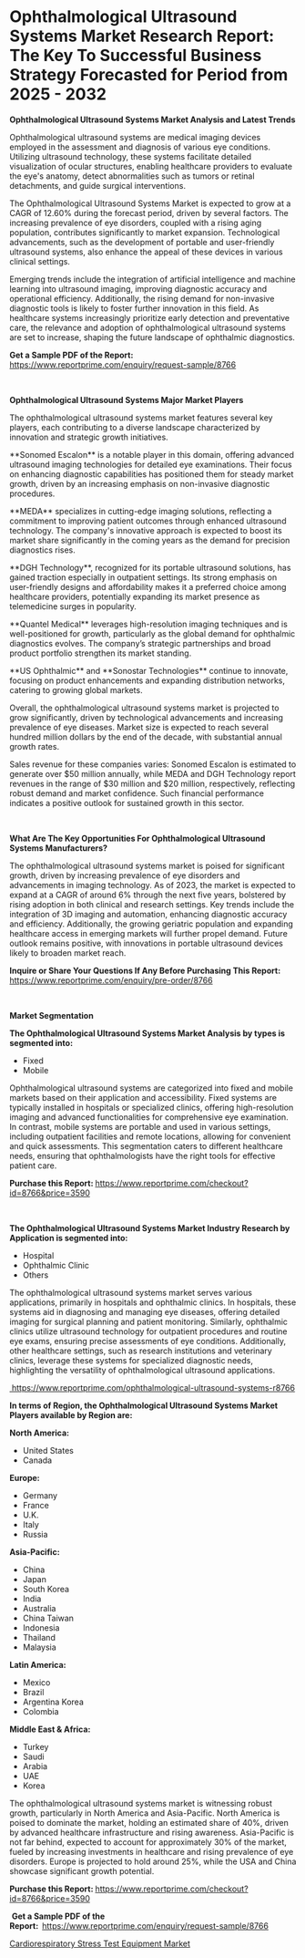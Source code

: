 <p><h1>Ophthalmological Ultrasound Systems Market Research Report: The Key To Successful Business Strategy Forecasted for Period from 2025 - 2032</h1></p><p><strong>Ophthalmological Ultrasound Systems Market Analysis and Latest Trends</strong></p>
<p><p>Ophthalmological ultrasound systems are medical imaging devices employed in the assessment and diagnosis of various eye conditions. Utilizing ultrasound technology, these systems facilitate detailed visualization of ocular structures, enabling healthcare providers to evaluate the eye's anatomy, detect abnormalities such as tumors or retinal detachments, and guide surgical interventions.</p><p>The Ophthalmological Ultrasound Systems Market is expected to grow at a CAGR of 12.60% during the forecast period, driven by several factors. The increasing prevalence of eye disorders, coupled with a rising aging population, contributes significantly to market expansion. Technological advancements, such as the development of portable and user-friendly ultrasound systems, also enhance the appeal of these devices in various clinical settings.</p><p>Emerging trends include the integration of artificial intelligence and machine learning into ultrasound imaging, improving diagnostic accuracy and operational efficiency. Additionally, the rising demand for non-invasive diagnostic tools is likely to foster further innovation in this field. As healthcare systems increasingly prioritize early detection and preventative care, the relevance and adoption of ophthalmological ultrasound systems are set to increase, shaping the future landscape of ophthalmic diagnostics.</p></p>
<p><strong>Get a Sample PDF of the Report:&nbsp;</strong> <a href="https://www.reportprime.com/enquiry/request-sample/8766?utm_campaign=3198&utm_medium=2&utm_source=Github&utm_content=ia&utm_term=20032025&utm_id=ophthalmological-ultrasound-systems">https://www.reportprime.com/enquiry/request-sample/8766</a></p>
<p>&nbsp;</p>
<p><strong>Ophthalmological Ultrasound Systems Major Market Players</strong></p>
<p><p>The ophthalmological ultrasound systems market features several key players, each contributing to a diverse landscape characterized by innovation and strategic growth initiatives. </p><p>**Sonomed Escalon** is a notable player in this domain, offering advanced ultrasound imaging technologies for detailed eye examinations. Their focus on enhancing diagnostic capabilities has positioned them for steady market growth, driven by an increasing emphasis on non-invasive diagnostic procedures.</p><p>**MEDA** specializes in cutting-edge imaging solutions, reflecting a commitment to improving patient outcomes through enhanced ultrasound technology. The company's innovative approach is expected to boost its market share significantly in the coming years as the demand for precision diagnostics rises.</p><p>**DGH Technology**, recognized for its portable ultrasound solutions, has gained traction especially in outpatient settings. Its strong emphasis on user-friendly designs and affordability makes it a preferred choice among healthcare providers, potentially expanding its market presence as telemedicine surges in popularity.</p><p>**Quantel Medical** leverages high-resolution imaging techniques and is well-positioned for growth, particularly as the global demand for ophthalmic diagnostics evolves. The company’s strategic partnerships and broad product portfolio strengthen its market standing.</p><p>**US Ophthalmic** and **Sonostar Technologies** continue to innovate, focusing on product enhancements and expanding distribution networks, catering to growing global markets.</p><p>Overall, the ophthalmological ultrasound systems market is projected to grow significantly, driven by technological advancements and increasing prevalence of eye diseases. Market size is expected to reach several hundred million dollars by the end of the decade, with substantial annual growth rates.</p><p>Sales revenue for these companies varies: Sonomed Escalon is estimated to generate over $50 million annually, while MEDA and DGH Technology report revenues in the range of $30 million and $20 million, respectively, reflecting robust demand and market confidence. Such financial performance indicates a positive outlook for sustained growth in this sector.</p></p>
<p>&nbsp;</p>
<p><strong>What Are The Key Opportunities For Ophthalmological Ultrasound Systems Manufacturers?</strong></p>
<p><p>The ophthalmological ultrasound systems market is poised for significant growth, driven by increasing prevalence of eye disorders and advancements in imaging technology. As of 2023, the market is expected to expand at a CAGR of around 6% through the next five years, bolstered by rising adoption in both clinical and research settings. Key trends include the integration of 3D imaging and automation, enhancing diagnostic accuracy and efficiency. Additionally, the growing geriatric population and expanding healthcare access in emerging markets will further propel demand. Future outlook remains positive, with innovations in portable ultrasound devices likely to broaden market reach.</p></p>
<p><strong>Inquire or Share Your Questions If Any Before Purchasing This Report:</strong> <a href="https://www.reportprime.com/enquiry/pre-order/8766?utm_campaign=3198&utm_medium=2&utm_source=Github&utm_content=ia&utm_term=20032025&utm_id=ophthalmological-ultrasound-systems">https://www.reportprime.com/enquiry/pre-order/8766</a></p>
<p>&nbsp;</p>
<p><strong>Market Segmentation</strong></p>
<p><strong>The Ophthalmological Ultrasound Systems Market Analysis by types is segmented into:</strong></p>
<p><ul><li>Fixed</li><li>Mobile</li></ul></p>
<p><p>Ophthalmological ultrasound systems are categorized into fixed and mobile markets based on their application and accessibility. Fixed systems are typically installed in hospitals or specialized clinics, offering high-resolution imaging and advanced functionalities for comprehensive eye examination. In contrast, mobile systems are portable and used in various settings, including outpatient facilities and remote locations, allowing for convenient and quick assessments. This segmentation caters to different healthcare needs, ensuring that ophthalmologists have the right tools for effective patient care.</p></p>
<p><strong>Purchase this Report:&nbsp;</strong><a href="https://www.reportprime.com/checkout?id=8766&price=3590&utm_campaign=3198&utm_medium=2&utm_source=Github&utm_content=ia&utm_term=20032025&utm_id=ophthalmological-ultrasound-systems">https://www.reportprime.com/checkout?id=8766&price=3590</a></p>
<p>&nbsp;</p>
<p><strong>The Ophthalmological Ultrasound Systems Market Industry Research by Application is segmented into:</strong></p>
<p><ul><li>Hospital</li><li>Ophthalmic Clinic</li><li>Others</li></ul></p>
<p><p>The ophthalmological ultrasound systems market serves various applications, primarily in hospitals and ophthalmic clinics. In hospitals, these systems aid in diagnosing and managing eye diseases, offering detailed imaging for surgical planning and patient monitoring. Similarly, ophthalmic clinics utilize ultrasound technology for outpatient procedures and routine eye exams, ensuring precise assessments of eye conditions. Additionally, other healthcare settings, such as research institutions and veterinary clinics, leverage these systems for specialized diagnostic needs, highlighting the versatility of ophthalmological ultrasound applications.</p></p>
<p><a href="https://www.reportprime.com/ophthalmological-ultrasound-systems-r8766?utm_campaign=3198&utm_medium=2&utm_source=Github&utm_content=ia&utm_term=20032025&utm_id=ophthalmological-ultrasound-systems">&nbsp;https://www.reportprime.com/ophthalmological-ultrasound-systems-r8766</a></p>
<p><strong>In terms of Region, the Ophthalmological Ultrasound Systems Market Players available by Region are:</strong></p>
<p>
    <p> <strong> North America: </strong>
        <ul>
            <li>United States</li>
            <li>Canada</li>
        </ul>
        </p> 
    <p> <strong> Europe: </strong>
        <ul>
            <li>Germany</li>
            <li>France</li>
            <li>U.K.</li>
            <li>Italy</li>
            <li>Russia</li>
        </ul>
        </p> 
    <p> <strong> Asia-Pacific: </strong>
        <ul>
            <li>China</li>
            <li>Japan</li>
            <li>South Korea</li>
            <li>India</li>
            <li>Australia</li>
            <li>China Taiwan</li>
            <li>Indonesia</li>
            <li>Thailand</li>
            <li>Malaysia</li>
        </ul>
        </p> 
    <p> <strong> Latin America: </strong>
        <ul>
            <li>Mexico</li>
            <li>Brazil</li>
            <li>Argentina Korea</li>
            <li>Colombia</li>
        </ul>
        </p> 
    <p> <strong> Middle East & Africa: </strong>
        <ul>
            <li>Turkey</li>
            <li>Saudi</li>
            <li>Arabia</li>
            <li>UAE</li>
            <li>Korea</li>
        </ul>
    </p>
    </p>
<p><p>The ophthalmological ultrasound systems market is witnessing robust growth, particularly in North America and Asia-Pacific. North America is poised to dominate the market, holding an estimated share of 40%, driven by advanced healthcare infrastructure and rising awareness. Asia-Pacific is not far behind, expected to account for approximately 30% of the market, fueled by increasing investments in healthcare and rising prevalence of eye disorders. Europe is projected to hold around 25%, while the USA and China showcase significant growth potential.</p></p>
<p><strong>Purchase this Report: </strong><a href="https://www.reportprime.com/checkout?id=8766&price=3590&utm_campaign=3198&utm_medium=2&utm_source=Github&utm_content=ia&utm_term=20032025&utm_id=ophthalmological-ultrasound-systems">https://www.reportprime.com/checkout?id=8766&price=3590</a></p>
<p>&nbsp;<strong>Get a Sample PDF of the Report:&nbsp;&nbsp;</strong><a href="https://www.reportprime.com/enquiry/request-sample/8766?utm_campaign=3198&utm_medium=2&utm_source=Github&utm_content=ia&utm_term=20032025&utm_id=ophthalmological-ultrasound-systems">https://www.reportprime.com/enquiry/request-sample/8766</a></p>
<p><strong></strong></p>
<p><p><a href="https://github.com/zurubting/Market-Research-Report-List-1/blob/main/cardiorespiratory-stress-test-equipment-market.md?utm_campaign=3198&utm_medium=2&utm_source=Github&utm_content=ia&utm_term=20032025&utm_id=ophthalmological-ultrasound-systems">Cardiorespiratory Stress Test Equipment Market</a></p></p>